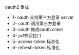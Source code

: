 oauth2 集成

 * 1- oauth 支持第三方登录 server
 * 2- oauth 调用第三方登录
 * 3- oauth 做成oauth client
 * 4- jwt校验接口
 * 5- access-token  标准化
 * 6- refresh-token  标准化

